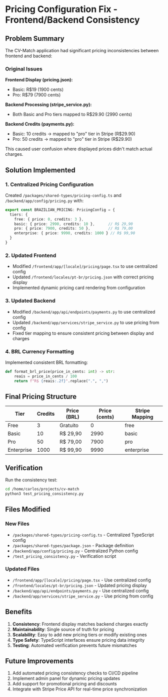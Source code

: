 # Pricing Configuration Fix - Frontend/Backend Consistency

## Problem Summary

The CV-Match application had significant pricing inconsistencies between frontend and backend:

### Original Issues

**Frontend Display (pricing.json):**
- Basic: R$19 (1900 cents)
- Pro: R$79 (7900 cents)

**Backend Processing (stripe_service.py):**
- Both Basic and Pro tiers mapped to R$29.90 (2990 cents)

**Backend Credits (payments.py):**
- Basic: 10 credits → mapped to "pro" tier in Stripe (R$29.90)
- Pro: 50 credits → mapped to "pro" tier in Stripe (R$29.90)

This caused user confusion where displayed prices didn't match actual charges.

## Solution Implemented

### 1. Centralized Pricing Configuration

Created `/packages/shared-types/pricing-config.ts` and `/backend/app/config/pricing.py` with:

```typescript
export const BRAZILIAN_PRICING: PricingConfig = {
  tiers: {
    free: { price: 0, credits: 3 },
    basic: { price: 2990, credits: 10 },      // R$ 29,90
    pro: { price: 7900, credits: 50 },        // R$ 79,00
    enterprise: { price: 9990, credits: 1000 } // R$ 99,90
  }
}
```

### 2. Updated Frontend

- Modified `/frontend/app/[locale]/pricing/page.tsx` to use centralized config
- Updated `/frontend/locales/pt-br/pricing.json` with correct pricing display
- Implemented dynamic pricing card rendering from configuration

### 3. Updated Backend

- Modified `/backend/app/api/endpoints/payments.py` to use centralized config
- Updated `/backend/app/services/stripe_service.py` to use pricing from config
- Fixed tier mapping to ensure consistent pricing between display and charges

### 4. BRL Currency Formatting

Implemented consistent BRL formatting:
```python
def format_brl_price(price_in_cents: int) -> str:
    reais = price_in_cents / 100
    return f"R$ {reais:.2f}".replace(".", ",")
```

## Final Pricing Structure

| Tier | Credits | Price (BRL) | Price (cents) | Stripe Mapping |
|------|---------|-------------|---------------|----------------|
| Free | 3 | Gratuito | 0 | free |
| Basic | 10 | R$ 29,90 | 2990 | basic |
| Pro | 50 | R$ 79,00 | 7900 | pro |
| Enterprise | 1000 | R$ 99,90 | 9990 | enterprise |

## Verification

Run the consistency test:
```bash
cd /home/carlos/projects/cv-match
python3 test_pricing_consistency.py
```

## Files Modified

### New Files
- `/packages/shared-types/pricing-config.ts` - Centralized TypeScript config
- `/packages/shared-types/package.json` - Package definition
- `/backend/app/config/pricing.py` - Centralized Python config
- `/test_pricing_consistency.py` - Verification script

### Updated Files
- `/frontend/app/[locale]/pricing/page.tsx` - Use centralized config
- `/frontend/locales/pt-br/pricing.json` - Updated pricing display
- `/backend/app/api/endpoints/payments.py` - Use centralized config
- `/backend/app/services/stripe_service.py` - Use pricing from config

## Benefits

1. **Consistency**: Frontend display matches backend charges exactly
2. **Maintainability**: Single source of truth for pricing
3. **Scalability**: Easy to add new pricing tiers or modify existing ones
4. **Type Safety**: TypeScript interfaces ensure pricing data integrity
5. **Testing**: Automated verification prevents future mismatches

## Future Improvements

1. Add automated pricing consistency checks to CI/CD pipeline
2. Implement admin panel for dynamic pricing updates
3. Add support for promotional pricing and discounts
4. Integrate with Stripe Price API for real-time price synchronization